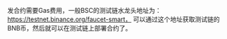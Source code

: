 
发合约需要Gas费用，一般BSC的测试链水龙头地址为：https://testnet.binance.org/faucet-smart，
可以通过这个地址获取测试链的BNB币，然后就可以在测试链上部署合约了。